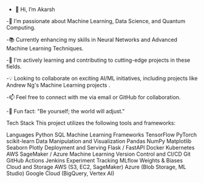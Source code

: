 


- 👋 Hi, I’m Akarsh
  
-🚀 I’m passionate about Machine Learning, Data Science, and Quantum Computing.

-📚 Currently enhancing my skills in Neural Networks and Advanced Machine Learning Techniques.

-🌱 I'm actively learning and contributing to cutting-edge projects in these fields.

-💡 Looking to collaborate on exciting AI/ML initiatives, including projects  like Andrew Ng's Machine Learning projects .

-📫 Feel free to connect with me via email or GitHub for collaboration.

-🌟 Fun fact: "Be yourself; the world will adjust."
  
Tech Stack
This project utilizes the following tools and frameworks:

Languages
Python
SQL
Machine Learning Frameworks
TensorFlow
PyTorch
scikit-learn
Data Manipulation and Visualization
Pandas
NumPy
Matplotlib
Seaborn
Plotly
Deployment and Serving
Flask / FastAPI
Docker
Kubernetes
AWS SageMaker / Azure Machine Learning
Version Control and CI/CD
Git
GitHub Actions
Jenkins
Experiment Tracking
MLflow
Weights & Biases
Cloud and Storage
AWS (S3, EC2, SageMaker)
Azure (Blob Storage, ML Studio)
Google Cloud (BigQuery, Vertex AI)

<!---
akarsh323/akarsh323 is a ✨ special ✨ repository because its `README.md` (this file) appears on your GitHub profile.
You can click the Preview link to take a look at your changes.
--->
